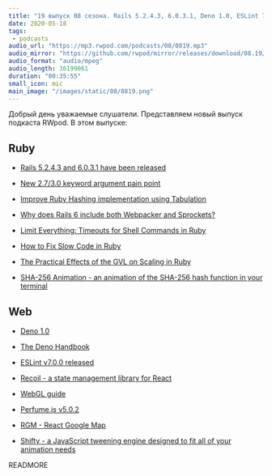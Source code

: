 ```yaml
---
title: "19 выпуск 08 сезона. Rails 5.2.4.3, 6.0.3.1, Deno 1.0, ESLint 7.0.0, Recoil, SHA-256 Animation, WebGL guide, Shifty и прочее"
date: 2020-05-18
tags:
 - podcasts
audio_url: "https://mp3.rwpod.com/podcasts/08/0819.mp3"
audio_mirror: "https://github.com/rwpod/mirror/releases/download/08.19/0819.mp3"
audio_format: "audio/mpeg"
audio_length: 36199061
duration: "00:35:55"
small_icon: mic
main_image: "/images/static/08/0819.png"
---
```


Добрый день уважаемые слушатели. Представляем новый выпуск подкаста RWpod. В этом выпуске:

## Ruby

 - [Rails 5.2.4.3 and 6.0.3.1 have been released](https://weblog.rubyonrails.org/2020/5/18/Rails-5-2-4-3-and-6-0-3-1-have-been-released/)
 - [New 2.7/3.0 keyword argument pain point](https://discuss.rubyonrails.org/t/new-2-7-3-0-keyword-argument-pain-point/74980)
 - [Improve Ruby Hashing implementation using Tabulation](https://github.com/Ana06/ruby-tabulation/blob/master/latex/RubyTabulation_Project.pdf)
 - [Why does Rails 6 include both Webpacker and Sprockets?](https://rossta.net/blog/why-does-rails-install-both-webpacker-and-sprockets.html)


 - [Limit Everything: Timeouts for Shell Commands in Ruby](https://johnnunemaker.com/limit-everything-timeouts-for-commands-in-ruby/)
 - [How to Fix Slow Code in Ruby](https://engineering.shopify.com/blogs/engineering/how-fix-slow-code-ruby)
 - [The Practical Effects of the GVL on Scaling in Ruby](https://www.speedshop.co/2020/05/11/the-ruby-gvl-and-scaling.html)
 - [SHA-256 Animation - an animation of the SHA-256 hash function in your terminal](https://github.com/in3rsha/sha256-animation)

## Web

 - [Deno 1.0](https://deno.land/v1)
 - [The Deno Handbook](https://flaviocopes.com/deno/)
 - [ESLint v7.0.0 released](https://eslint.org/blog/2020/05/eslint-v7.0.0-released)
 - [Recoil - a state management library for React](https://recoiljs.org/)


 - [WebGL guide](https://xem.github.io/articles/webgl-guide.html)
 - [Perfume.js v5.0.2](https://zizzamia.github.io/perfume/)
 - [RGM - React Google Map](https://realadvisor.github.io/rgm/)
 - [Shifty - a JavaScript tweening engine designed to fit all of your animation needs](https://jeremyckahn.github.io/shifty/doc/)

READMORE
